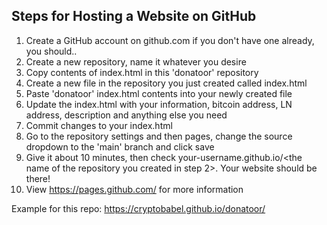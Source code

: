 ## Steps for Hosting a Website on GitHub

1. Create a GitHub account on github.com if you don't have one already, you should..
2. Create a new repository, name it whatever you desire
3. Copy contents of index.html in this 'donatoor' repository
4. Create a new file in the repository you just created called index.html
5. Paste 'donatoor' index.html contents into your newly created file
6. Update the index.html with your information, bitcoin address, LN address, description and anything else you need
7. Commit changes to your index.html 
8. Go to the repository settings and then pages, change the source dropdown to the 'main' branch and click save
9. Give it about 10 minutes, then check your-username.github.io/<the name of the repository you created in step 2>. Your website should be there!
10. View https://pages.github.com/ for more information 

Example for this repo: https://cryptobabel.github.io/donatoor/
